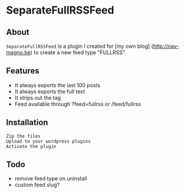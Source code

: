 SeparateFullRSSFeed
===================

About
-----
`SeparateFullRSSFeed` is a plugin I created for [my own blog] (http://nav-magno.be) to create a new feed type "FULLRSS".

Features
--------
- It always exports the last 100 posts
- It always exports the full text
- It strips out the *<!--more-->* tag
- Feed available through ?feed=fullrss or /feed/fullrss

Installation
------------
	Zip the files
	Upload to your wordpress plugins
	Activate the plugin

Todo
----
- remove feed type on uninstall
- custom feed slug?